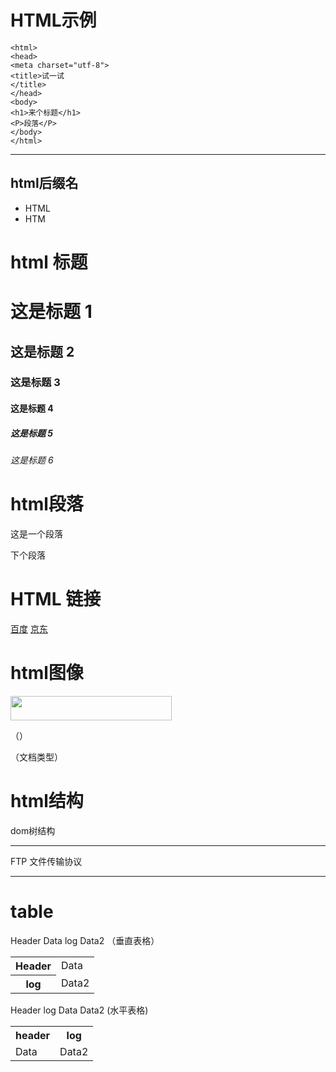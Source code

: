 HTML示例
====
```
<html>
<head>
<meta charset="utf-8">
<title>试一试
</title>
</head>
<body>
<h1>来个标题</h1>
<P>段落</P>
</body>
</html>
```
---
html后缀名
-----
* HTML
* HTM



# html 标题
<h1>这是标题 1</h1>
<h2>这是标题 2</h2>
<h3>这是标题 3</h3>
<h4>这是标题 4</h4>
<h5>这是标题 5</h5>
<h6>这是标题 6</h6>

# html段落


<p>这是一个段落</p>
<p>下个段落</p>


# HTML 链接
<a href="https://www.baidu.com">百度</a>
<a href="https://www.JD.com">京东</a>

# html图像
<img src="images/logo.png" width="258" height="39"> </img>



<!--注释
元信息-->
<META CHARSET="UTF-8">（）
<!DOCTYPE html>（文档类型）

# html结构
dom树结构

---
FTP 文件传输协议

---
# table
<tr><th>Header</th>
	<td>Data</td>
</tr>
<tr><th>log</th>
    <td>Data2</td>
</tr>
（垂直表格）	
<TABLE>
<tr><th>Header</th>
	<td>Data</td>
</tr>
<tr><th>log</th>
    <td>Data2</td>
</tr>
</TABLE>

<tr><th>Header</th>
	<th>log</th>
</tr>
<tr><td>Data</td>
    <td>Data2</td>
</tr>
(水平表格)
<TABLE>
<TR><TH>header</TH>
    <TH>log</TH>
</TR>
<TR><TD>Data</TD>
<TD>Data2</TD>
</TR>